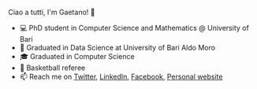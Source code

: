 Ciao a tutti, I'm Gaetano! 👋 

- :computer: PhD student in Computer Science and Mathematics @ University of Bari
- :book: Graduated in Data Science at University of Bari Aldo Moro
- :mortar_board: Graduated in Computer Science
- :basketball: Basketball referee
- 📫 Reach me on [Twitter](https://twitter.com/tanosettembre), [LinkedIn](https://www.linkedin.com/in/gaetano-settembre-a9b887185), [Facebook](https://www.facebook.com/gaetano.settembre), [Personal website](https://gaetanosettembre.github.io)

<!---
tanosettembre/tanosettembre is a ✨ special ✨ repository because its `README.md` (this file) appears on your GitHub profile.
You can click the Preview link to take a look at your changes.
--->

